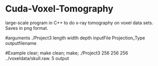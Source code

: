 # Cuda-Voxel-Tomography
large-scale program in C++ to do x-ray tomography on voxel data sets. Saves in png format.

#arguments
./Project3 length width depth inputFile Projection_Type outputfilename

#Example
clear; make clean; make; ./Project3 256 256 256 ../voxeldata/skull.raw. 5 output
